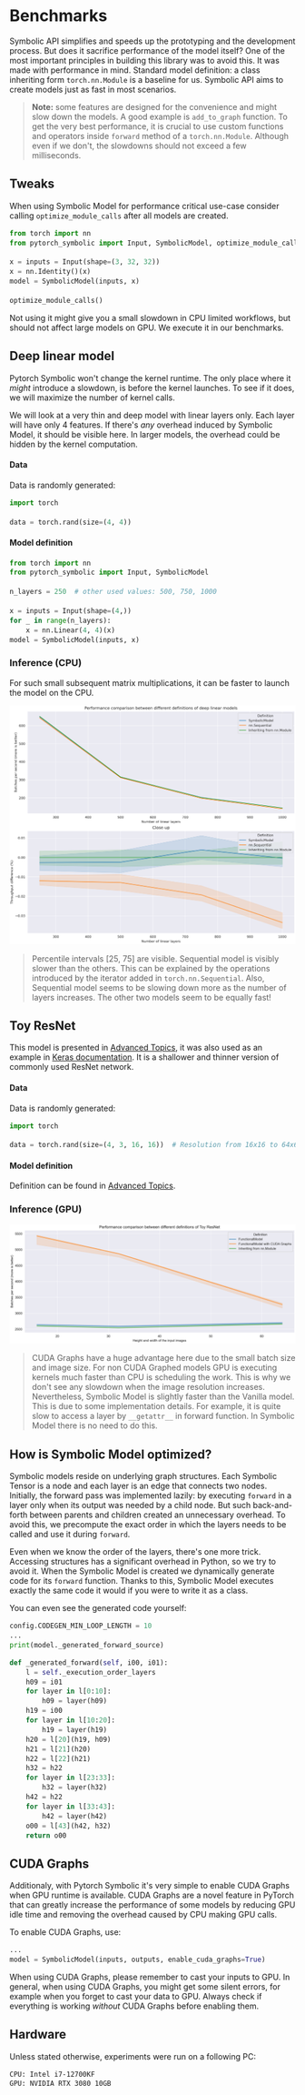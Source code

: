 # Benchmarks

Symbolic API simplifies and speeds up the prototyping
and the development process.
But does it sacrifice performance of the model itself?
One of the most important principles in building this library was to
avoid this.
It was made with performance in mind.
Standard model definition: a class inheriting form `torch.nn.Module`
is a baseline for us.
Symbolic API aims to create models just as fast in most scenarios.

> **Note:** some features are designed for the convenience and might slow down 
> the models. A good example is `add_to_graph` function.
> To get the very best performance, 
> it is crucial to use custom functions and operators 
> inside `forward` method of a `torch.nn.Module`.
> Although even if we don't, the slowdowns should not exceed a few milliseconds.

## Tweaks

When using Symbolic Model for performance critical use-case consider
calling `optimize_module_calls` after all models are created.

```python
from torch import nn
from pytorch_symbolic import Input, SymbolicModel, optimize_module_calls

x = inputs = Input(shape=(3, 32, 32))
x = nn.Identity()(x)
model = SymbolicModel(inputs, x)

optimize_module_calls()
```

Not using it might give you a small slowdown in CPU limited workflows,
but should not affect large models on GPU.
We execute it in our benchmarks.

## Deep linear model

Pytorch Symbolic won't change the kernel runtime.
The only place where it _might_ introduce a slowdown, is before the kernel launches.
To see if it does, we will maximize the number of kernel calls.

We will look at a very thin and deep model with linear layers only.
Each layer will have only 4 features.
If there's _any_ overhead induced by Symbolic Model, it should be visible here.
In larger models, the overhead could be hidden by the kernel computation.

#### Data

Data is randomly generated:

```python
import torch

data = torch.rand(size=(4, 4))
```

#### Model definition

```python
from torch import nn
from pytorch_symbolic import Input, SymbolicModel

n_layers = 250  # other used values: 500, 750, 1000

x = inputs = Input(shape=(4,))
for _ in range(n_layers):
    x = nn.Linear(4, 4)(x)
model = SymbolicModel(inputs, x)
```

### Inference (CPU)

For such small subsequent matrix multiplications,
it can be faster to launch the model on the CPU.

![images/many_linear_layers.png](images/many_linear_layers.png)
> Percentile intervals [25, 75] are visible. Sequential model is visibly
> slower than the others. This can be explained by the operations
> introduced by the iterator added in `torch.nn.Sequential`.
> Also, Sequential model seems to be slowing down more as the number of layers increases.
> The other two models seem to be equally fast!

## Toy ResNet

This model is presented in [Advanced Topics](advanced_topics.md),
it was also used as an example in [Keras documentation](https://keras.io/guides/functional_api/).
It is a shallower and thinner version of commonly used ResNet network.

#### Data

Data is randomly generated:

```python
import torch

data = torch.rand(size=(4, 3, 16, 16))  # Resolution from 16x16 to 64x64
```

#### Model definition

Definition can be found in [Advanced Topics](advanced_topics.md).

### Inference (GPU)

![images/toy_resnet.png](images/toy_resnet.png)
> CUDA Graphs have a huge advantage here due to the small batch size and image size.
> For non CUDA Graphed models GPU is executing kernels much faster than CPU
> is scheduling the work.
> This is why we don't see any slowdown when the image resolution increases.
> Nevertheless, Symbolic Model is slightly faster than the Vanilla model.
> This is due to some implementation details.
> For example, it is quite slow to access a layer by `__getattr__`  in forward function.
> In Symbolic Model there is no need to do this.

## How is Symbolic Model optimized?

Symbolic models reside on underlying graph structures.
Each Symbolic Tensor is a node and each layer is an edge that connects two nodes.
Initially, the forward pass was implemented lazily:
by executing `forward` in a layer only when
its output was needed by a child node.
But such back-and-forth between parents and children created an unnecessary overhead.
To avoid this, we precompute the exact order in which the layers needs to be called
and use it during `forward`.

Even when we know the order of the layers, there's one more trick.
Accessing structures has a significant overhead in Python, so we try to avoid it.
When the Symbolic Model is created we dynamically generate code for its `forward` function.
Thanks to this, Symbolic Model executes exactly the same code it would if you
were to write it as a class.

You can even see the generated code yourself:

```python
config.CODEGEN_MIN_LOOP_LENGTH = 10
...
print(model._generated_forward_source)
```

```python
def _generated_forward(self, i00, i01):
    l = self._execution_order_layers
    h09 = i01
    for layer in l[0:10]:
        h09 = layer(h09)
    h19 = i00
    for layer in l[10:20]:
        h19 = layer(h19)
    h20 = l[20](h19, h09)
    h21 = l[21](h20)
    h22 = l[22](h21)
    h32 = h22
    for layer in l[23:33]:
        h32 = layer(h32)
    h42 = h22
    for layer in l[33:43]:
        h42 = layer(h42)
    o00 = l[43](h42, h32)
    return o00
```

## CUDA Graphs

Additionaly, with Pytorch Symbolic it's very simple to enable CUDA Graphs
when GPU runtime is available. CUDA Graphs are a novel feature in PyTorch that can greatly
increase the performance of some models by reducing GPU idle time
and removing the overhead caused by CPU making GPU calls.

To enable CUDA Graphs, use:

```python
...
model = SymbolicModel(inputs, outputs, enable_cuda_graphs=True)
```

When using CUDA Graphs, please remember to cast your inputs to GPU.
In general, when using CUDA Graphs, you might get some silent errors, for example when you forget to cast your
data to GPU.
Always check if everything is working _without_ CUDA Graphs before enabling them.

## Hardware

Unless stated otherwise, experiments were run on a following PC:

```
CPU: Intel i7-12700KF
GPU: NVIDIA RTX 3080 10GB
```
